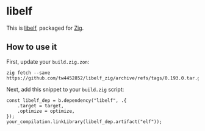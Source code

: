 # libelf

This is [libelf](https://github.com/arachsys/libelf),
packaged for [Zig](https://ziglang.org/).

## How to use it

First, update your `build.zig.zon`:

```
zig fetch --save https://github.com/tw4452852/libelf_zig/archive/refs/tags/0.193.0.tar.gz
```

Next, add this snippet to your `build.zig` script:

```zig
const libelf_dep = b.dependency("libelf", .{
    .target = target,
    .optimize = optimize,
});
your_compilation.linkLibrary(libelf_dep.artifact("elf"));
```
